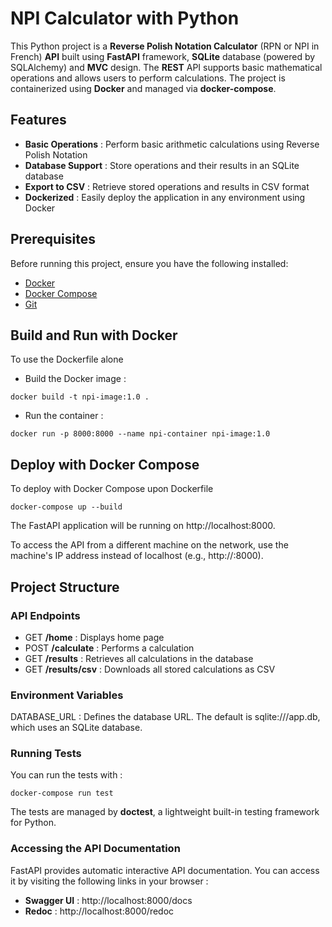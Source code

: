 # NPI Calculator with Python

This Python project is a **Reverse Polish Notation Calculator** (RPN or NPI in French) **API** built using **FastAPI** framework, **SQLite** database (powered by SQLAlchemy) and **MVC** design. The **REST** API supports basic mathematical operations and allows users to perform calculations. The project is containerized using **Docker** and managed via **docker-compose**.

## Features

- **Basic Operations** : Perform basic arithmetic calculations using Reverse Polish Notation
- **Database Support** : Store operations and their results in an SQLite database
- **Export to CSV** : Retrieve stored operations and results in CSV format
- **Dockerized** : Easily deploy the application in any environment using Docker
  
## Prerequisites

Before running this project, ensure you have the following installed:

- [Docker](https://docs.docker.com/get-docker/)
- [Docker Compose](https://docs.docker.com/compose/install/)
- [Git](https://git-scm.com/)

## Build and Run with Docker

To use the Dockerfile alone 

- Build the Docker image :

```
docker build -t npi-image:1.0 .
```
- Run the container :

```
docker run -p 8000:8000 --name npi-container npi-image:1.0
```

## Deploy with Docker Compose

To deploy with Docker Compose upon Dockerfile

```
docker-compose up --build
```
The FastAPI application will be running on http://localhost:8000.

To access the API from a different machine on the network, use the machine's IP address instead of localhost (e.g., http://<your-ip>:8000).


## Project Structure

### API Endpoints

- GET	**/home** :	Displays home page
- POST	**/calculate** :	Performs a calculation
- GET	**/results** :	Retrieves all calculations in the database
- GET	**/results/csv** :	Downloads all stored calculations as CSV

### Environment Variables

DATABASE_URL : Defines the database URL. The default is sqlite:///app.db, which uses an SQLite database.

### Running Tests
You can run the tests with :

```
docker-compose run test
```

The tests are managed by **doctest**, a lightweight built-in testing framework for Python.

### Accessing the API Documentation
FastAPI provides automatic interactive API documentation. You can access it by visiting the following links in your browser :

- **Swagger UI** : http://localhost:8000/docs
- **Redoc** : http://localhost:8000/redoc


